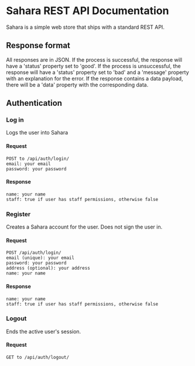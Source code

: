 # Sahara REST API Documentation

Sahara is a simple web store that ships with a standard REST API.

## Response format

All responses are in JSON. If the process is successful, the response will have a 'status' property set to 'good'. If the process is unsuccessful, the response will have a 'status' property set to 'bad' and a 'message' property with an explanation for the error. If the response contains a data payload, there will be a 'data' property with the corresponding data.

## Authentication

### Log in

Logs the user into Sahara

#### Request

    POST to /api/auth/login/
    email: your email
    password: your password

#### Response

    name: your name
    staff: true if user has staff permissions, otherwise false

### Register

Creates a Sahara account for the user. Does not sign the user in.

#### Request

    POST /api/auth/login/
    email (unique): your email
    password: your password
    address (optional): your address
    name: your name

#### Response

    name: your name
    staff: true if user has staff permissions, otherwise false

### Logout

Ends the active user's session.

#### Request

    GET to /api/auth/logout/
